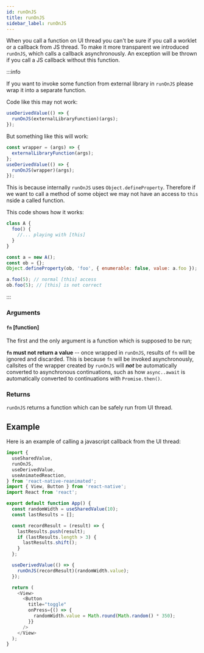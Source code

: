 ```yaml
---
id: runOnJS
title: runOnJS
sidebar_label: runOnJS
---
```


When you call a function on UI thread you can't be sure if you call a worklet or a callback from JS thread. To make it more transparent we introduced `runOnJS`, which calls a callback asynchronously. An exception will be thrown if you call a JS callback without this function.

:::info

If you want to invoke some function from external library in `runOnJS` please wrap it into a separate function.

Code like this may not work:

```js
useDerivedValue(() => {
  runOnJS(externalLibraryFunction)(args);
});
```

But something like this will work:

```js
const wrapper = (args) => {
  externalLibraryFunction(args);
};
useDerivedValue(() => {
  runOnJS(wrapper)(args);
});
```

This is because internally `runOnJS` uses `Object.defineProperty`. Therefore if we want to call a method of some object we may not have an access to `this` nside a called function.

This code shows how it works:

```js
class A {
  foo() {
    //... playing with [this]
  }
}

const a = new A();
const ob = {};
Object.defineProperty(ob, 'foo', { enumerable: false, value: a.foo }); // we do something like this in runOnJS

a.foo(5); // normal [this] access
ob.foo(5); // [this] is not correct
```

:::

### Arguments

#### `fn` [function]

The first and the only argument is a function which is supposed to be run;

**`fn` must not return a value** -- once wrapped in `runOnJS`, results of `fn` will be ignored and discarded.  This is because `fn` will be invoked asynchronously, callsites of the wrapper created by `runOnJS` will ***not*** be automatically converted to asynchronous continuations, such as how `async..await` is automatically converted to continuations with `Promise.then()`.

### Returns

`runOnJS` returns a function which can be safely run from UI thread.

## Example

Here is an example of calling a javascript callback from the UI thread:

```js {22}
import {
  useSharedValue,
  runOnJS,
  useDerivedValue,
  useAnimatedReaction,
} from 'react-native-reanimated';
import { View, Button } from 'react-native';
import React from 'react';

export default function App() {
  const randomWidth = useSharedValue(10);
  const lastResults = [];

  const recordResult = (result) => {
    lastResults.push(result);
    if (lastResults.length > 3) {
      lastResults.shift();
    }
  };

  useDerivedValue(() => {
    runOnJS(recordResult)(randomWidth.value);
  });

  return (
    <View>
      <Button
        title="toggle"
        onPress={() => {
          randomWidth.value = Math.round(Math.random() * 350);
        }}
      />
    </View>
  );
}
```

